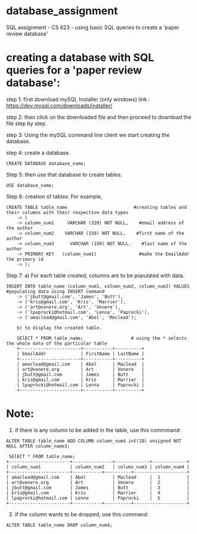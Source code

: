 # database_assignment
SQL assignment - CS 623 - using basic SQL queries to create a 'paper review database'


# creating a database with SQL queries for a 'paper review database':



step 1: first download mySQL Installer (only windows) 
        link : https://dev.mysql.com/downloads/installer/
        
step 2: then click on the downloaded file and then proceed to download the file step by step.

step 3: Using the mySQL command line client we start creating the database.

step 4: create a database. 

```mySQL
CREATE DATABASE database_name;
```
Step 5: then use that database to create tables.

```mySQL
USE database_name;
```
Step 6: creation of tables: For example,

```mySQL
CREATE TABLE table_name                         #creating tables and their columns with their respective data types 
    -> (
    -> column_num1     VARCHAR (320) NOT NULL,    #email address of the author
    -> column_num2    VARCHAR (150) NOT NULL,    #first name of the author
    -> column_num3      VARCHAR (150) NOT NULL,    #last name of the author
    -> PRIMARY KEY   (column_num1)                #make the EmailAddr the primary id
    -> );
```

Step 7: a) For each table created, columns are to be populated with data.

```mySQL
INSERT INTO table_name (column_num1, column_num2, column_num3) VALUES            #populating data using INSERT command
    -> ('jbutt@gmail.com', 'James', 'Butt'),
    -> ('kris@gmail.com', 'Kris', 'Marrier'),
    -> ('art@venere.org', 'Art', 'Venere'),
    -> ('lpaprocki@hotmail.com', 'Lenna', 'Paprocki'),
    -> ('amaclead@gmail.com', 'Abel', 'Maclead');
```

        b) to display the created table.
       
        SElECT * FROM table_name;                  # using the * selects the whole data of the particular table
        +-----------------------+-----------+----------+
        | EmailAddr             | FirstName | LastName |
        +-----------------------+-----------+----------+
        | amaclead@gmail.com    | Abel      | Maclead  |
        | art@venere.org        | Art       | Venere   |
        | jbutt@gmail.com       | James     | Butt     |
        | kris@gmail.com        | Kris      | Marrier  |
        | lpaprocki@hotmail.com | Lenna     | Paprocki |
        +-----------------------+-----------+----------+
      
 # Note: 
 1) if there is any column to be added in the table, use this commmand:
 
 ```
 ALTER TABLE table_name ADD COLUMN column_num4 int(10) unsigned NOT NULL AFTER column_name3;
 ```
 
 ```
  SElECT * FROM table_name;
+-----------------------+---------------+-------------+-------------+
| column_num1           | column_num2   | column_num3 | column_num4 |
+-----------------------+-----------+----------+--------------------+
| amaclead@gmail.com    | Abel          | Maclead     |  1          |
| art@venere.org        | Art           | Venere      |  2          |
| jbutt@gmail.com       | James         | Butt        |  3          |
| kris@gmail.com        | Kris          | Marrier     |  4          |
| lpaprocki@hotmail.com | Lenna         | Paprocki    |  5          |
+-----------------------+-----------+----------+--------------------+
```
2) if the column wants to be dropped, use this command:

```
ALTER TABLE table_name DROP column_num4;
```
